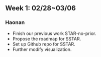 ## Week 1: 02/28~03/06

### Haonan 

- Finish our previous work STAR-no-prior.
- Propose the roadmap for SSTAR.
- Set up Github repo for SSTAR.
- Further modify visualization.

